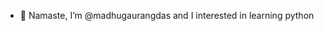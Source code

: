 - 👋 Namaste, I’m @madhugaurangdas and I interested in learning python

<!---
madhugaurangdas/madhugaurangdas is a ✨ special ✨ repository because its `README.md` (this file) appears on your GitHub profile.
You can click the Preview link to take a look at your changes.
--->
